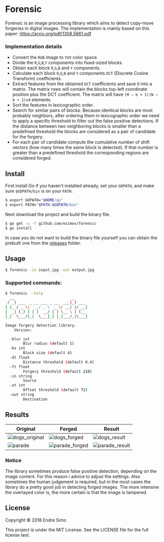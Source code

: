 # Forensic

Forensic is an image processing library which aims to detect copy-move forgeries in digital images. The implementation is mainly based on this paper: https://arxiv.org/pdf/1308.5661.pdf

### Implementation details

* Convert the `RGB` image to `YUV` color space.
* Divide the `R`,`G`,`B`,`Y` components into fixed-sized blocks.
* Obtain each block `R`,`G`,`B` and `Y` components.
* Calculate each block `R`,`G`,`B` and `Y` components `DCT` (Discrete Cosine Transform) coefficients.
* Extract features from the obtained `DCT` coefficients and save it into a matrix. The matrix rows will contain the blocks top-left coordinate position plus the DCT coefficient. The matrix will have `(M − b + 1)(N − b + 1)x9` elements.
* Sort the features in lexicographic order.
* Search for similar pairs of blocks. Because identical blocks are most probably neighbors, after ordering them in lexicographic order we need to apply a specific threshold to filter out the false positive detections. If the distance between two neighboring blocks is smaller than a predefined threshold the blocks are considered as a pair of candidate for the forgery.
* For each pair of candidate compute the cumulative number of shift vectors (how many times the same block is detected). If that number is greater than a predefined threshold the corresponding regions are considered forged.

## Install
First install Go if you haven't installed already, set your `GOPATH`, and make sure `$GOPATH/bin` is on your `PATH`.

```bash
$ export GOPATH="$HOME/go"
$ export PATH="$PATH:$GOPATH/bin"
```
Next download the project and build the binary file.

```bash
$ go get -u -f github.com/esimov/forensic
$ go install
```

In case you do not want to build the binary file yourself you can obtain the prebuilt one from the [releases](https://github.com/esimov/forensic/releases) folder.

## Usage

```bash
$ forensic -in input.jpg -out output.jpg
```

### Supported commands:
```bash 
$ forensic --help
  __                          _
 / _| ___  _ __ ___ _ __  ___(_) ___
| |_ / _ \| '__/ _ \ '_ \/ __| |/ __|
|  _| (_) | | |  __/ | | \__ \ | (__
|_|  \___/|_|  \___|_| |_|___/_|\___|

Image forgery detection library.
    Version: 

  -blur int
    	Blur radius (default 1)
  -bs int
    	Block size (default 4)
  -dt float
    	Distance threshold (default 0.4)
  -ft float
    	Forgery threshold (default 210)
  -in string
    	Source
  -ot int
    	Offset threshold (default 72)
  -out string
    	Destination
```

## Results
| Original | Forged | Result |
| --- | --- | --- |
| ![dogs_original](https://user-images.githubusercontent.com/883386/39047347-3fee70cc-44a2-11e8-8729-c4312c631017.jpg) | ![dogs_forged](https://user-images.githubusercontent.com/883386/39047218-c1c8c530-44a1-11e8-8eb6-f9a8470848bd.jpg) | ![dogs_result](https://user-images.githubusercontent.com/883386/39047481-aec6f0f0-44a2-11e8-9f0f-041b9f2a0eb4.png) |
| ![parade](https://user-images.githubusercontent.com/883386/39047612-2db85eee-44a3-11e8-88d1-b64b8c017180.jpg) | ![parade_forged](https://user-images.githubusercontent.com/883386/39047619-32217e20-44a3-11e8-9eea-7d69e775388a.jpg) | ![parade_result](https://user-images.githubusercontent.com/883386/39047625-38003c46-44a3-11e8-9c77-b3bac8489686.png)

### Notice
The library sometimes produce false positive detection, depending on the image content. For this reason i advice to adjust the settings. Also sometimes the human judgement is required, but in the most cases the library do a pretty good job in detecting forged images. The more intensive the overlayed color is, the more certain is that the image is tampered.

## License

Copyright © 2018 Endre Simo

This project is under the MIT License. See the LICENSE file for the full license text.
